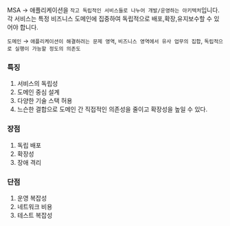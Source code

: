 MSA → 애플리케이션을 `작고 독립적인 서비스들로 나누어 개발/운영하는 아키텍처`입니다. 각 서비스는 특정 비즈니스 도메인에 집중하여 독립적으로 배포,확장,유지보수할 수 있어야 합니다.

`도메인` → `애플리케이션이 해결하려는 문제 영역`, `비즈니스 영역에서 유사 업무의 집합`, `독립적으로 실행이 가능할 정도의 의존도`

### 특징

1. 서비스의 독립성
2. 도메인 중심 설계
3. 다양한 기술 스택 허용
4. 느슨한 결합으로 도메인 간 직접적인 의존성을 줄이고 확장성을 높일 수 있다.

### 장점

1. 독립 배포
2. 확장성
3. 장애 격리

### 단점

1. 운영 복잡성
2. 네트워크 비용
3. 테스트 복잡성